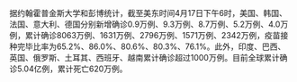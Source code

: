 据约翰霍普金斯大学和彭博统计，截至美东时间4月17日下午6时，美国、韩国、法国、意大利、德国分别新增确诊0.9万例、9.3万例、8.7万例、5.2万例、4.0万例，累计确诊8063万例、1631万例、2796万例、1571万例、2342万例，疫苗接种完毕比率为65.2%、86.0%、80.6%、80.3%、76.1%。此外，印度、巴西、英国、俄罗斯、土耳其、西班牙、越南累计确诊超过1000万例。目前全球累计确诊5.04亿例，累计死亡620万例。